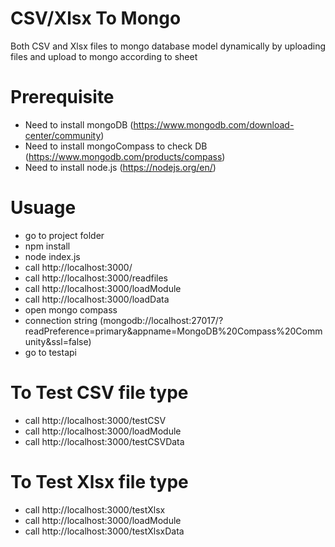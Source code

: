 # CSV/Xlsx To Mongo

Both CSV and Xlsx files to mongo database model dynamically by uploading files and upload to mongo according to sheet

# Prerequisite

- Need to install mongoDB  (https://www.mongodb.com/download-center/community)
- Need to install mongoCompass to check DB (https://www.mongodb.com/products/compass)
- Need to install node.js  (https://nodejs.org/en/)

# Usuage

- go to project folder
- npm install
- node index.js
- call http://localhost:3000/
- call http://localhost:3000/readfiles
- call http://localhost:3000/loadModule
- call http://localhost:3000/loadData
- open mongo compass
- connection string (mongodb://localhost:27017/?readPreference=primary&appname=MongoDB%20Compass%20Community&ssl=false)
- go to testapi

# To Test CSV file type

- call http://localhost:3000/testCSV
- call http://localhost:3000/loadModule
- call http://localhost:3000/testCSVData

# To Test Xlsx file type

- call http://localhost:3000/testXlsx
- call http://localhost:3000/loadModule
- call http://localhost:3000/testXlsxData
